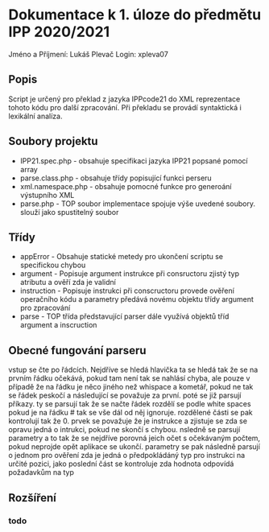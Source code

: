 # Dokumentace  k 1. úloze do předmětu IPP 2020/2021

Jméno a Příjmení: Lukáš Plevač
Login: xpleva07

## Popis

Script je určený pro překlad z jazyka IPPcode21 do XML reprezentace tohoto kódu pro další zpracování. Při překladu se provádí syntaktická i lexikální analíza.

## Soubory projektu

* IPP21.spec.php - obsahuje specifikaci jazyka IPP21 popsané pomocí array
* parse.class.php - obsahuje třídy popisující funkci perseru
* xml.namespace.php - obsahuje pomocné funkce pro generoání výstupního XML
* parse.php - TOP soubor implementace spojuje výše uvedené soubory. slouží jako spustitelný soubor

## Třídy

* appError - Obsahuje statické metedy pro ukončení scriptu se specifickou chybou
* argument - Popisuje argument instrukce při consructoru zjistý typ atributu a ověří zda je validní
* instruction - Popisuje instrukci při conscructoru provede ověření operačního kódu a parametry předává novému objektu třídy argument pro zpracování
* parse - TOP třída představující parser dále využívá objektů tříd argument a inscruction

## Obecné fungování parseru

vstup se čte po řádcích. Nejdříve se hledá hlavička ta se hledá tak že se na prvním řádku očekává, pokud tam není tak se nahlásí chyba, ale pouze v případě že na řádku je něco jiného než whispace a kometář, pokud ne tak se řádek peskočí a následující se považuje za první. poté se již parsují příkazy. ty se parsují tak že se načte řádek rozdělí se podle white spaces pokud je na řádku # tak se vše dál od něj ignoruje. rozdělené části se pak kontrolují tak že 0. prvek se považuje že je instrukce a zjistuje se zda se opravu jedná o intrukci, pokud ne skončí s chybou. nsledně se parsují parametry a to tak že se nejdříve porovná jeich očet s očekávaným počtem, pokud neprojde opět aplikace se ukončí. parametry se pak následně parsují o jednom pro ověření zda je jedná o předpokládáný typ pro instrukci na určité pozici, jako poslední část se kontroluje zda hodnota odpovídá požadavkům na typ

## Rozšíření

### todo